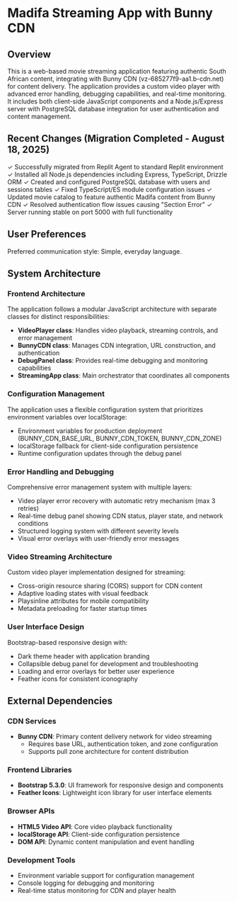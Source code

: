 # Madifa Streaming App with Bunny CDN

## Overview

This is a web-based movie streaming application featuring authentic South African content, integrating with Bunny CDN (vz-685277f9-aa1.b-cdn.net) for content delivery. The application provides a custom video player with advanced error handling, debugging capabilities, and real-time monitoring. It includes both client-side JavaScript components and a Node.js/Express server with PostgreSQL database integration for user authentication and content management.

## Recent Changes (Migration Completed - August 18, 2025)

✓ Successfully migrated from Replit Agent to standard Replit environment
✓ Installed all Node.js dependencies including Express, TypeScript, Drizzle ORM
✓ Created and configured PostgreSQL database with users and sessions tables
✓ Fixed TypeScript/ES module configuration issues
✓ Updated movie catalog to feature authentic Madifa content from Bunny CDN
✓ Resolved authentication flow issues causing "Section Error"
✓ Server running stable on port 5000 with full functionality

## User Preferences

Preferred communication style: Simple, everyday language.

## System Architecture

### Frontend Architecture
The application follows a modular JavaScript architecture with separate classes for distinct responsibilities:
- **VideoPlayer class**: Handles video playback, streaming controls, and error management
- **BunnyCDN class**: Manages CDN integration, URL construction, and authentication
- **DebugPanel class**: Provides real-time debugging and monitoring capabilities
- **StreamingApp class**: Main orchestrator that coordinates all components

### Configuration Management
The application uses a flexible configuration system that prioritizes environment variables over localStorage:
- Environment variables for production deployment (BUNNY_CDN_BASE_URL, BUNNY_CDN_TOKEN, BUNNY_CDN_ZONE)
- localStorage fallback for client-side configuration persistence
- Runtime configuration updates through the debug panel

### Error Handling and Debugging
Comprehensive error management system with multiple layers:
- Video player error recovery with automatic retry mechanism (max 3 retries)
- Real-time debug panel showing CDN status, player state, and network conditions
- Structured logging system with different severity levels
- Visual error overlays with user-friendly error messages

### Video Streaming Architecture
Custom video player implementation designed for streaming:
- Cross-origin resource sharing (CORS) support for CDN content
- Adaptive loading states with visual feedback
- Playsinline attributes for mobile compatibility
- Metadata preloading for faster startup times

### User Interface Design
Bootstrap-based responsive design with:
- Dark theme header with application branding
- Collapsible debug panel for development and troubleshooting
- Loading and error overlays for better user experience
- Feather icons for consistent iconography

## External Dependencies

### CDN Services
- **Bunny CDN**: Primary content delivery network for video streaming
  - Requires base URL, authentication token, and zone configuration
  - Supports pull zone architecture for content distribution

### Frontend Libraries
- **Bootstrap 5.3.0**: UI framework for responsive design and components
- **Feather Icons**: Lightweight icon library for user interface elements

### Browser APIs
- **HTML5 Video API**: Core video playback functionality
- **localStorage API**: Client-side configuration persistence
- **DOM API**: Dynamic content manipulation and event handling

### Development Tools
- Environment variable support for configuration management
- Console logging for debugging and monitoring
- Real-time status monitoring for CDN and player health
